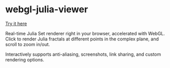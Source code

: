 # webgl-julia-viewer

[Try it here](https://ekzhang.github.io/webgl-julia-viewer/)

Real-time Julia Set renderer right in your browser, accelerated with WebGL. Click to render Julia fractals at different points in the complex plane, and scroll to zoom in/out.

Interactively supports anti-aliasing, screenshots, link sharing, and custom rendering options.
